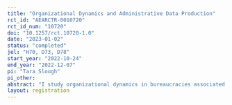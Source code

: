 ```yaml
---
title: "Organizational Dynamics and Administrative Data Production"
rct_id: "AEARCTR-0010720"
rct_id_num: "10720"
doi: "10.1257/rct.10720-1.0"
date: "2023-01-02"
status: "completed"
jel: "H70, D73, D78"
start_year: "2022-10-24"
end_year: "2022-12-07"
pi: "Tara Slough"
pi_other:
abstract: "I study organizational dynamics in bureaucracies associated with the decentralized collection of administrative data. By decentralized data collection, I refer to state data that is solicited from decentralized governments by a central government agency. In collaboration with a national government organization in Colombia, I study organizational dynamics associated with the collection, reporting, and use of data within both decentralized governments and the partner agency itself. I study reporting behavior by bureaucrats in decentralized governments experimentally by embedding an RCT in a nation-wide administrative data collection effort. I the use of data by bureaucrats in the central government (partner) agency using qualitative methods.  "
layout: registration
---
```


